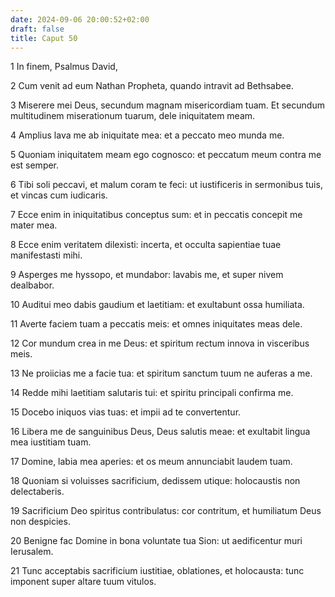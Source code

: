 ```yaml
---
date: 2024-09-06 20:00:52+02:00
draft: false
title: Caput 50
---
```





1 In finem, Psalmus David,

2 Cum venit ad eum Nathan Propheta, quando intravit ad Bethsabee.

3 Miserere mei Deus, secundum magnam misericordiam tuam. Et secundum multitudinem miserationum tuarum, dele iniquitatem meam.

4 Amplius lava me ab iniquitate mea: et a peccato meo munda me.

5 Quoniam iniquitatem meam ego cognosco: et peccatum meum contra me est semper.

6 Tibi soli peccavi, et malum coram te feci: ut iustificeris in sermonibus tuis, et vincas cum iudicaris.

7 Ecce enim in iniquitatibus conceptus sum: et in peccatis concepit me mater mea.

8 Ecce enim veritatem dilexisti: incerta, et occulta sapientiae tuae manifestasti mihi.

9 Asperges me hyssopo, et mundabor: lavabis me, et super nivem dealbabor.

10 Auditui meo dabis gaudium et laetitiam: et exultabunt ossa humiliata.

11 Averte faciem tuam a peccatis meis: et omnes iniquitates meas dele.

12 Cor mundum crea in me Deus: et spiritum rectum innova in visceribus meis.

13 Ne proiicias me a facie tua: et spiritum sanctum tuum ne auferas a me.

14 Redde mihi laetitiam salutaris tui: et spiritu principali confirma me.

15 Docebo iniquos vias tuas: et impii ad te convertentur.

16 Libera me de sanguinibus Deus, Deus salutis meae: et exultabit lingua mea iustitiam tuam.

17 Domine, labia mea aperies: et os meum annunciabit laudem tuam.

18 Quoniam si voluisses sacrificium, dedissem utique: holocaustis non delectaberis.

19 Sacrificium Deo spiritus contribulatus: cor contritum, et humiliatum Deus non despicies.

20 Benigne fac Domine in bona voluntate tua Sion: ut aedificentur muri Ierusalem.

21 Tunc acceptabis sacrificium iustitiae, oblationes, et holocausta: tunc imponent super altare tuum vitulos.

